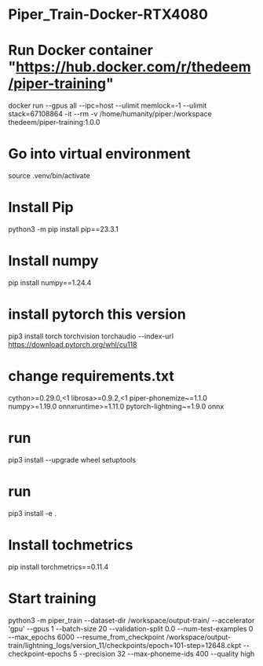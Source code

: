# Piper_Train-Docker-RTX4080

# Run Docker container "https://hub.docker.com/r/thedeem/piper-training"
docker run --gpus all --ipc=host --ulimit memlock=-1 --ulimit stack=67108864 -it --rm -v /home/humanity/piper:/workspace thedeem/piper-training:1.0.0

# Go into virtual environment
source .venv/bin/activate

# Install Pip
python3 -m pip install pip==23.3.1

# Install numpy
pip install numpy==1.24.4

# install pytorch this version
pip3 install torch torchvision torchaudio --index-url https://download.pytorch.org/whl/cu118

# change requirements.txt
cython>=0.29.0,<1
librosa>=0.9.2,<1
piper-phonemize~=1.1.0
numpy>=1.19.0
onnxruntime>=1.11.0
pytorch-lightning~=1.9.0
onnx

# run
pip3 install --upgrade wheel setuptools

# run
pip3 install -e .

# Install tochmetrics
pip install torchmetrics==0.11.4



# Start training
python3 -m piper_train --dataset-dir /workspace/output-train/ --accelerator 'gpu' --gpus 1 --batch-size 20 --validation-split 0.0 --num-test-examples 0 --max_epochs 6000 --resume_from_checkpoint /workspace/output-train/lightning_logs/version_11/checkpoints/epoch\=101-step\=12648.ckpt --checkpoint-epochs 5 --precision 32 --max-phoneme-ids 400 --quality high
